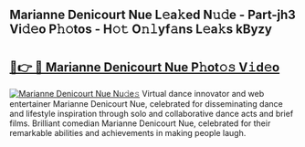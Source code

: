 ## Marianne Denicourt Nue L𝚎a𝚔ed N𝚞𝚍e - Part-jh3 Vi𝚍𝚎o P𝚑𝚘tos - H𝚘𝚝 O𝚗𝚕yf𝚊ns L𝚎a𝚔s kByzy

# <h2><a href="http://kfazca.oniu.top/?m=Marianne+Denicourt+Nue">🔗👉 🔴 Marianne Denicourt Nue P𝚑ot𝚘𝚜 V𝚒d𝚎o</a></h2>

[![Marianne Denicourt Nue Nu𝚍e𝚜](https://i.imgur.com/0qMVB7G.gif)](http://kfazca.oniu.top/?m=Marianne+Denicourt+Nue)
Virtual dance innovator and web entertainer Marianne Denicourt Nue, celebrated for disseminating dance and lifestyle inspiration through solo and collaborative dance acts and brief films. Brilliant comedian Marianne Denicourt Nue, celebrated for their remarkable abilities and achievements in making people laugh.  

